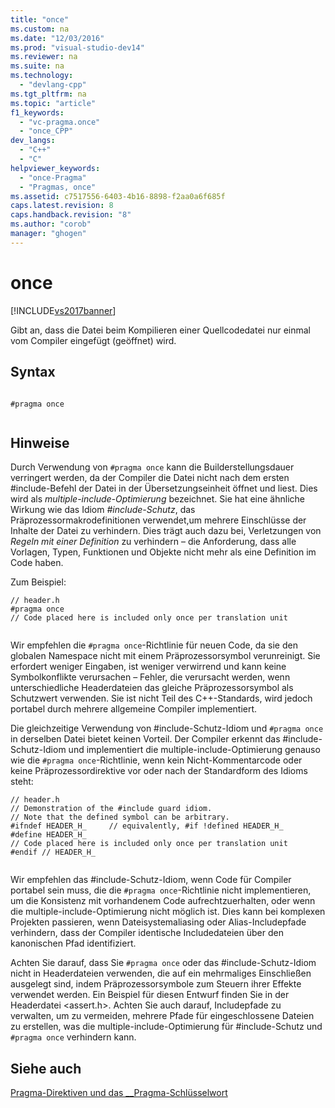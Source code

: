 ```yaml
---
title: "once"
ms.custom: na
ms.date: "12/03/2016"
ms.prod: "visual-studio-dev14"
ms.reviewer: na
ms.suite: na
ms.technology: 
  - "devlang-cpp"
ms.tgt_pltfrm: na
ms.topic: "article"
f1_keywords: 
  - "vc-pragma.once"
  - "once_CPP"
dev_langs: 
  - "C++"
  - "C"
helpviewer_keywords: 
  - "once-Pragma"
  - "Pragmas, once"
ms.assetid: c7517556-6403-4b16-8898-f2aa0a6f685f
caps.latest.revision: 8
caps.handback.revision: "8"
ms.author: "corob"
manager: "ghogen"
---
```

# once
[!INCLUDE[vs2017banner](../assembler/inline/includes/vs2017banner.md)]

Gibt an, dass die Datei beim Kompilieren einer Quellcodedatei nur einmal vom Compiler eingefügt \(geöffnet\) wird.  
  
## Syntax  
  
```  
  
#pragma once  
  
```  
  
## Hinweise  
 Durch Verwendung von `#pragma once` kann die Builderstellungsdauer verringert werden, da der Compiler die Datei nicht nach dem ersten \#include\-Befehl der Datei in der Übersetzungseinheit öffnet und liest.  Dies wird als *multiple\-include\-Optimierung* bezeichnet.  Sie hat eine ähnliche Wirkung wie das Idiom *\#include\-Schutz*, das Präprozessormakrodefinitionen verwendet,um mehrere Einschlüsse der Inhalte der Datei zu verhindern.  Dies trägt auch dazu bei, Verletzungen von *Regeln mit einer Definition* zu verhindern – die Anforderung, dass alle Vorlagen, Typen, Funktionen und Objekte nicht mehr als eine Definition im Code haben.  
  
 Zum Beispiel:  
  
```  
// header.h  
#pragma once  
// Code placed here is included only once per translation unit  
  
```  
  
 Wir empfehlen die `#pragma once`\-Richtlinie für neuen Code, da sie den globalen Namespace nicht mit einem Präprozessorsymbol verunreinigt.  Sie erfordert weniger Eingaben, ist weniger verwirrend und kann keine Symbolkonflikte verursachen – Fehler, die verursacht werden, wenn unterschiedliche Headerdateien das gleiche Präprozessorsymbol als Schutzwert verwenden.  Sie ist nicht Teil des C\+\+\-Standards, wird jedoch portabel durch mehrere allgemeine Compiler implementiert.  
  
 Die gleichzeitige Verwendung von \#include\-Schutz\-Idiom und `#pragma once` in derselben Datei bietet keinen Vorteil.  Der Compiler erkennt das \#include\-Schutz\-Idiom und implementiert die multiple\-include\-Optimierung genauso wie die `#pragma once`\-Richtlinie, wenn kein Nicht\-Kommentarcode oder keine Präprozessordirektive vor oder nach der Standardform des Idioms steht:  
  
```  
// header.h  
// Demonstration of the #include guard idiom.  
// Note that the defined symbol can be arbitrary.  
#ifndef HEADER_H_     // equivalently, #if !defined HEADER_H_  
#define HEADER_H_  
// Code placed here is included only once per translation unit  
#endif // HEADER_H_  
  
```  
  
 Wir empfehlen das \#include\-Schutz\-Idiom, wenn Code für Compiler portabel sein muss, die die `#pragma once`\-Richtlinie nicht implementieren, um die Konsistenz mit vorhandenem Code aufrechtzuerhalten, oder wenn die multiple\-include\-Optimierung nicht möglich ist.  Dies kann bei komplexen Projekten passieren, wenn Dateisystemaliasing oder Alias\-Includepfade verhindern, dass der Compiler identische Includedateien über den kanonischen Pfad identifiziert.  
  
 Achten Sie darauf, dass Sie `#pragma once` oder das \#include\-Schutz\-Idiom nicht in Headerdateien verwenden, die auf ein mehrmaliges Einschließen ausgelegt sind, indem Präprozessorsymbole zum Steuern ihrer Effekte verwendet werden.  Ein Beispiel für diesen Entwurf finden Sie in der Headerdatei \<assert.h\>.  Achten Sie auch darauf, Includepfade zu verwalten, um zu vermeiden, mehrere Pfade für eingeschlossene Dateien zu erstellen, was die multiple\-include\-Optimierung für \#include\-Schutz und `#pragma once` verhindern kann.  
  
## Siehe auch  
 [Pragma\-Direktiven und das \_\_Pragma\-Schlüsselwort](../preprocessor/pragma-directives-and-the-pragma-keyword.md)
